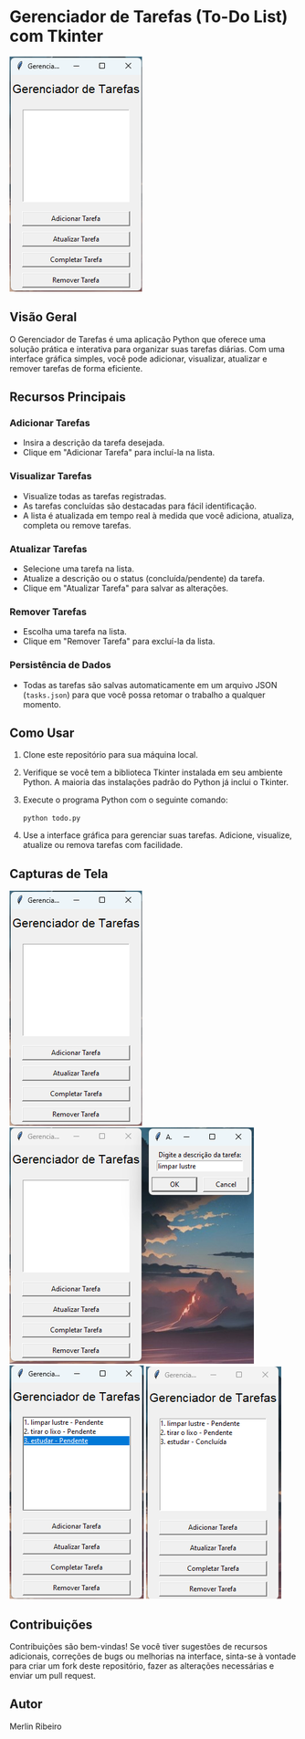 # Gerenciador de Tarefas (To-Do List) com Tkinter

![Screenshot](screenshots/screenshot.png)

## Visão Geral

O Gerenciador de Tarefas é uma aplicação Python que oferece uma solução prática e interativa para organizar suas tarefas diárias. Com uma interface gráfica simples, você pode adicionar, visualizar, atualizar e remover tarefas de forma eficiente.

## Recursos Principais

### Adicionar Tarefas
- Insira a descrição da tarefa desejada.
- Clique em "Adicionar Tarefa" para incluí-la na lista.

### Visualizar Tarefas
- Visualize todas as tarefas registradas.
- As tarefas concluídas são destacadas para fácil identificação.
- A lista é atualizada em tempo real à medida que você adiciona, atualiza, completa ou remove tarefas.

### Atualizar Tarefas
- Selecione uma tarefa na lista.
- Atualize a descrição ou o status (concluída/pendente) da tarefa.
- Clique em "Atualizar Tarefa" para salvar as alterações.

### Remover Tarefas
- Escolha uma tarefa na lista.
- Clique em "Remover Tarefa" para excluí-la da lista.

### Persistência de Dados
- Todas as tarefas são salvas automaticamente em um arquivo JSON (`tasks.json`) para que você possa retomar o trabalho a qualquer momento.

## Como Usar

1. Clone este repositório para sua máquina local.

2. Verifique se você tem a biblioteca Tkinter instalada em seu ambiente Python. A maioria das instalações padrão do Python já inclui o Tkinter.

3. Execute o programa Python com o seguinte comando:

   `python todo.py`


5. Use a interface gráfica para gerenciar suas tarefas. Adicione, visualize, atualize ou remova tarefas com facilidade.

## Capturas de Tela

![Screenshot](screenshots/screenshot.png) ![Screenshot1](screenshots/screenshot1.png) ![Screenshot2](screenshots/screenshot2.png) ![Screenshot3](screenshots/screenshot3.png)

## Contribuições

Contribuições são bem-vindas! Se você tiver sugestões de recursos adicionais, correções de bugs ou melhorias na interface, sinta-se à vontade para criar um fork deste repositório, fazer as alterações necessárias e enviar um pull request.

## Autor

Merlin Ribeiro


